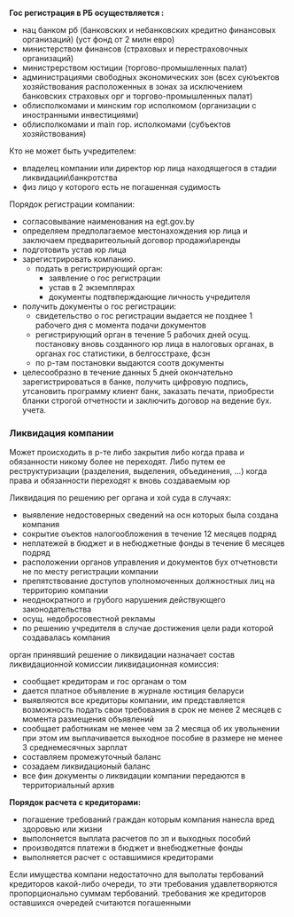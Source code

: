 **Гос регистрация в РБ осуществляется :**
- нац банком рб (банковских и небанковских кредитно финансовых организаций) (уст фонд от 2 милн евро)
- министерством финансов (страховых и перестраховочных организаций)
- министрерством юстиции (торгово-промышленных палат)
- администрациями свободных экономических зон (всех суюъектов хозяйствования расположенных в зонах за исключением банковских страховых орг и торгово-промышленных палат)
- облисполкомами и минским гор исполкомом (организации с иностранными инвестициями)
- облисполкомами и main гор. исполкомами (субъектов хозяйствования)

Кто не может быть учредителем:
- владелец компании или директор юр лица находящегося в стадии ликвидации\банкротства
- физ лицо у которого есть не погашенная судимость

Порядок регистрации компании:
- согласовывание наименования на egt.gov.by
- определяем предполагаемое местонахождения юр лица и заключаем предваритеольный договор продажи\аренды
- подготовить устав юр лица
- зарегистрировать компанию. 
	- подать в регистрирующий орган:
		- заявление о гос регистрации
		- устав в 2 экземплярах 
		- документы подтвперждающие личность учредителя
- получить документы о гос регистрации:
	- свидетельство о гос регистрации выдается не позднее 1 рабочего дня с момента подачи документов
	- регистрирующий орган в течение 5 рабочих дней осущ. постановку вновь созданного юр лица в налоговых органах, в органах гос статистики, в белгосстрахе, фсзн
	- по р-там постановки выдаются соотв документы
- целесообразно в течение данных 5 дней окончательно зарегистрироваться в банке, получить цифровую подпись, утсановить программу клиент банк, заказать печати, приобрести бланки строгой отчетности и заключить договор на ведение бух. учета.

### Ликвидация компании


Может происходить в р-те либо закрытия либо когда права и обязанности никому более не переходят. Либо путем ее реструктуризации (разделения, выделения, объединения, ...) когда права и обязанности переходят к вновь создаваемым юр 

Ликвидация по решению рег органа и хой суда в случаях:
- выявление недостоверных сведений на осн которых была создана компания
- сокрытие оъектов налогообложения в течение 12 месяцев подряд
- неплатежей в бюджет и в небюджетные фонды в течение 6 месяцев подряд
- расположении органов управления и документов бух отчетновсти не по месту регистрации компании
- препятствование доступов уполномоченных должностных лиц на территорию компании
- неоднократного и грубого нарушения действующего законодательства
- осущ. недобросовестной рекламы
- по решению учредителя в случае достижения цели ради которой создавалась компания

орган принявший решение о ликвидации назначает состав ликвидационной комиссии
ликвидационная комиссия:
- сообщает кредиторам и гос органам о том
- дается платное объявление в журнале юстиция беларуси
- выявляются все кредиторы компании, им представляется возможность подать свои требования в срок не менее 2 месяцев с момента размещения объявлений
- сообщает работникам не менее чем за 2 месяца об их увольнении при этом им выплачивается выходное пособие в размере не менее 3 среднемесячных зарплат
- составляем промежуточный баланс
- созадаем ликвидационый баланс
- все фин документы о ликвидации компании передаются в территориальный архив

**Порядок расчета с кредиторами:**
- погашение требований граждан которым компания нанесла вред здоровью или жизни
- выполоняется выплата расчетов по зп и выходных пособий
- производятся платежи в бюджет и внебюджетные фонды
- выполняется расчет с оставшимися кредиторами

Если имущества компани недостаточно для выполаты тербований кредиторов какой-либо очереди, то эти требования удавлетворяются пропорционально суммам тербований. требования же кредиторов оставшихся очередей считаются погашенными

